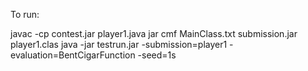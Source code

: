 To run:

javac -cp contest.jar player1.java 
jar cmf MainClass.txt submission.jar player1.clas
java -jar testrun.jar -submission=player1 -evaluation=BentCigarFunction -seed=1s

